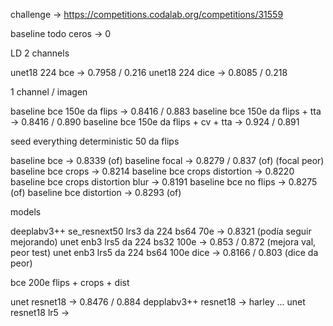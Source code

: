 challenge -> https://competitions.codalab.org/competitions/31559

baseline todo ceros -> 0

LD 2 channels

unet18 224 bce -> 0.7958 / 0.216
unet18 224 dice -> 0.8085 / 0.218

1 channel / imagen

baseline bce 150e da flips -> 0.8416 / 0.883
baseline bce 150e da flips + tta -> 0.8416 / 0.890
baseline bce 150e da flips + cv + tta -> 0.924 / 0.891

seed everything deterministic 50 da flips

baseline bce -> 0.8339 (of)
baseline focal -> 0.8279 / 0.837 (of) (focal peor)
baseline bce crops -> 0.8214
baseline bce crops distortion -> 0.8220
baseline bce crops distortion blur -> 0.8191
baseline bce no flips -> 0.8275 (of)
baseline bce distortion -> 0.8293 (of)

models

deeplabv3++ se_resnext50 lrs3 da 224 bs64 70e -> 0.8321 (podía seguir mejorando)
unet enb3 lrs5 da 224 bs32 100e -> 0.853 / 0.872 (mejora val, peor test)
unet enb3 lrs5 da 224 bs64 100e dice -> 0.8166 / 0.803 (dice da peor)

bce 200e flips + crops + dist

unet resnet18 -> 0.8476 / 0.884
depplabv3++ resnet18 -> harley ...
unet resnet18 lr5 ->
